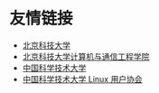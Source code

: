 ---
---

# 友情链接

- [北京科技大学](https://www.ustb.edu.cn)
- [北京科技大学计算机与通信工程学院](https://scce.ustb.edu.cn/)
- [中国科学技术大学](https://www.ustc.edu.cn)
- [中国科学技术大学 Linux 用户协会](https://lug.ustc.edu.cn)
